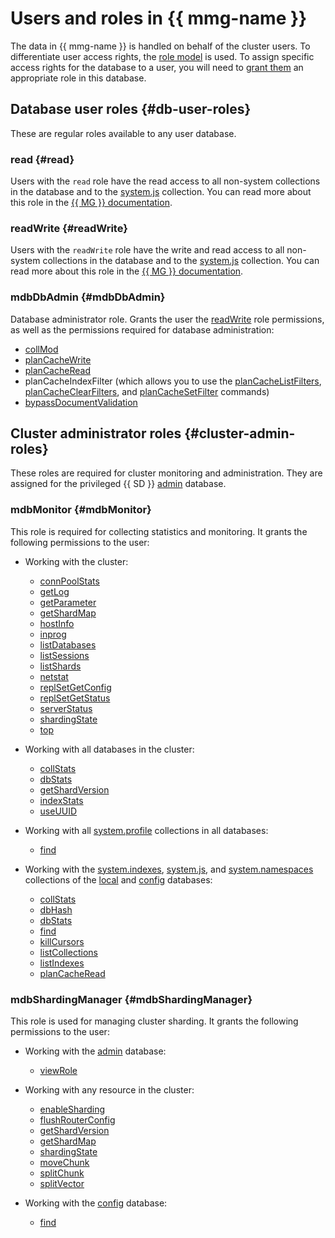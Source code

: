# Users and roles in {{ mmg-name }}

The data in {{ mmg-name }} is handled on behalf of the cluster users. To differentiate user access rights, the [role model](https://docs.mongodb.com/manual/core/authorization/) is used. To assign specific access rights for the database to a user, you will need to [grant them](../operations/cluster-users.md) an appropriate role in this database.

## Database user roles {#db-user-roles}

These are regular roles available to any user database.

### read {#read}

Users with the `read` role have the read access to all non-system collections in the database and to the [system.js](https://docs.mongodb.com/manual/reference/system-collections/index.html#%3Cdatabase%3E.system.js) collection. You can read more about this role in the [{{ MG }} documentation](https://docs.mongodb.com/manual/reference/built-in-roles/#read).

### readWrite {#readWrite}

Users with the `readWrite` role have the write and read access to all non-system collections in the database and to the [system.js](https://docs.mongodb.com/manual/reference/system-collections/index.html#%3Cdatabase%3E.system.js) collection. You can read more about this role in the [{{ MG }} documentation](https://docs.mongodb.com/manual/reference/built-in-roles/#readWrite).


### mdbDbAdmin {#mdbDbAdmin}

Database administrator role. Grants the user the [readWrite](#readWrite) role permissions, as well as the permissions required for database administration:

  * [collMod](https://docs.mongodb.com/manual/reference/privilege-actions/#collMod)
  * [planCacheWrite](https://docs.mongodb.com/manual/reference/privilege-actions/#planCacheWrite)
  * [planCacheRead](https://docs.mongodb.com/manual/reference/privilege-actions/#planCacheRead)
  * planCacheIndexFilter (which allows you to use the [planCacheListFilters](https://docs.mongodb.com/manual/reference/command/planCacheListFilters/index.html), [planCacheClearFilters](https://docs.mongodb.com/manual/reference/command/planCacheClearFilters/index.html), and [planCacheSetFilter](https://docs.mongodb.com/manual/reference/command/planCacheSetFilter/index.html) commands)
  * [bypassDocumentValidation](https://docs.mongodb.com/manual/reference/privilege-actions/#bypassDocumentValidation)

## Cluster administrator roles {#cluster-admin-roles}

These roles are required for cluster monitoring and administration. They are assigned for the privileged {{ SD }} [admin](https://docs.mongodb.com/manual/reference/glossary/#term-admin-database) database.

### mdbMonitor {#mdbMonitor}

This role is required for collecting statistics and monitoring. It grants the following permissions to the user:

* Working with the cluster:

  * [connPoolStats](https://docs.mongodb.com/manual/reference/privilege-actions/#connPoolStats)
  * [getLog](https://docs.mongodb.com/manual/reference/privilege-actions/#getLog)
  * [getParameter](https://docs.mongodb.com/manual/reference/privilege-actions/#getParameter)
  * [getShardMap](https://docs.mongodb.com/manual/reference/privilege-actions/#getShardMap)
  * [hostInfo](https://docs.mongodb.com/manual/reference/privilege-actions/#hostInfo)
  * [inprog](https://docs.mongodb.com/manual/reference/privilege-actions/#inprog)
  * [listDatabases](https://docs.mongodb.com/manual/reference/privilege-actions/#listDatabases)
  * [listSessions](https://docs.mongodb.com/manual/reference/privilege-actions/#listSessions)
  * [listShards](https://docs.mongodb.com/manual/reference/privilege-actions/#listShards)
  * [netstat](https://docs.mongodb.com/manual/reference/privilege-actions/#netstat)
  * [replSetGetConfig](https://docs.mongodb.com/manual/reference/privilege-actions/#replSetGetConfig)
  * [replSetGetStatus](https://docs.mongodb.com/manual/reference/privilege-actions/#replSetGetStatus)
  * [serverStatus](https://docs.mongodb.com/manual/reference/privilege-actions/#serverStatus)
  * [shardingState](https://docs.mongodb.com/manual/reference/privilege-actions/#shardingState)
  * [top](https://docs.mongodb.com/manual/reference/privilege-actions/#top)

* Working with all databases in the cluster:

  * [collStats](https://docs.mongodb.com/manual/reference/privilege-actions/#collStats)
  * [dbStats](https://docs.mongodb.com/manual/reference/privilege-actions/#dbStats)
  * [getShardVersion](https://docs.mongodb.com/manual/reference/privilege-actions/#getShardVersion)
  * [indexStats](https://docs.mongodb.com/manual/reference/privilege-actions/#indexStats)
  * [useUUID](https://docs.mongodb.com/manual/reference/privilege-actions/#useUUID)

* Working with all [system.profile](https://docs.mongodb.com/manual/reference/system-collections/index.html#%3Cdatabase%3E.system.profile) collections in all databases:

  * [find](https://docs.mongodb.com/manual/reference/privilege-actions/#find)

* Working with the [system.indexes](https://docs.mongodb.com/manual/reference/system-collections/index.html#%3Cdatabase%3E.system.indexes), [system.js](https://docs.mongodb.com/manual/reference/system-collections/index.html#%3Cdatabase%3E.system.js), and [system.namespaces](https://docs.mongodb.com/manual/reference/system-collections/index.html#%3Cdatabase%3E.system.namespaces) collections of the [local](https://docs.mongodb.com/manual/reference/local-database/) and [config](https://docs.mongodb.com/manual/reference/config-database/) databases:

  * [collStats](https://docs.mongodb.com/manual/reference/privilege-actions/#collStats)
  * [dbHash](https://docs.mongodb.com/manual/reference/privilege-actions/#dbHash)
  * [dbStats](https://docs.mongodb.com/manual/reference/privilege-actions/#dbStats)
  * [find](https://docs.mongodb.com/manual/reference/privilege-actions/#find)
  * [killCursors](https://docs.mongodb.com/manual/reference/privilege-actions/#killCursors)
  * [listCollections](https://docs.mongodb.com/manual/reference/privilege-actions/#listCollections)
  * [listIndexes](https://docs.mongodb.com/manual/reference/privilege-actions/#listIndexes)
  * [planCacheRead](https://docs.mongodb.com/manual/reference/privilege-actions/#planCacheRead)

### mdbShardingManager {#mdbShardingManager}

This role is used for managing cluster sharding. It grants the following permissions to the user:

* Working with the [admin](https://docs.mongodb.com/manual/reference/glossary/#term-admin-database) database:

  * [viewRole](https://docs.mongodb.com/manual/reference/privilege-actions/#viewRole)

* Working with any resource in the cluster:

  * [enableSharding](https://docs.mongodb.com/manual/reference/privilege-actions/#enableSharding)
  * [flushRouterConfig](https://docs.mongodb.com/manual/reference/privilege-actions/#flushRouterConfig)
  * [getShardVersion](https://docs.mongodb.com/manual/reference/privilege-actions/#getShardVersion)
  * [getShardMap](https://docs.mongodb.com/manual/reference/privilege-actions/#getShardMap)
  * [shardingState](https://docs.mongodb.com/manual/reference/privilege-actions/#shardingState)
  * [moveChunk](https://docs.mongodb.com/manual/reference/privilege-actions/#moveChunk)
  * [splitChunk](https://docs.mongodb.com/manual/reference/privilege-actions/#splitChunk)
  * [splitVector](https://docs.mongodb.com/manual/reference/privilege-actions/#splitVector)

* Working with the [config](https://docs.mongodb.com/manual/reference/config-database/) database:

  * [find](https://docs.mongodb.com/manual/reference/privilege-actions/#find)
